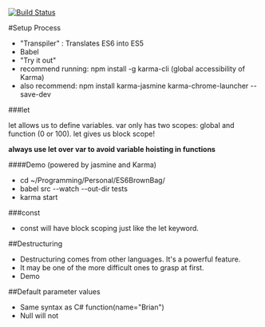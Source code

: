 [![Build Status][travis-image]][travis-url]

#Setup Process

- "Transpiler" : Translates ES6 into ES5
- Babel
- "Try it out"
- recommend running: npm install -g karma-cli (global accessibility of Karma)
- also recommend: npm install karma-jasmine karma-chrome-launcher --save-dev

###let

let allows us to define variables.  var only has two scopes:  global and function (0 or 100).  let gives us block scope!

**always use let over var to avoid variable hoisting in functions**

####Demo (powered by jasmine and Karma)

- cd ~/Programming/Personal/ES6BrownBag/
- babel src --watch --out-dir tests
- karma start

###const

- const will have block scoping just like the let keyword.  

##Destructuring

- Destructuring comes from other languages.  It's a powerful feature.
- It may be one of the more difficult ones to grasp at first.
- Demo

##Default parameter values

- Same syntax as C# function(name="Brian")
- Null will not 


[travis-url]:  https://travis-ci.org/pbrianmackey/ES6
[travis-image]: https://travis-ci.org/pbrianmackey/ES6.svg
